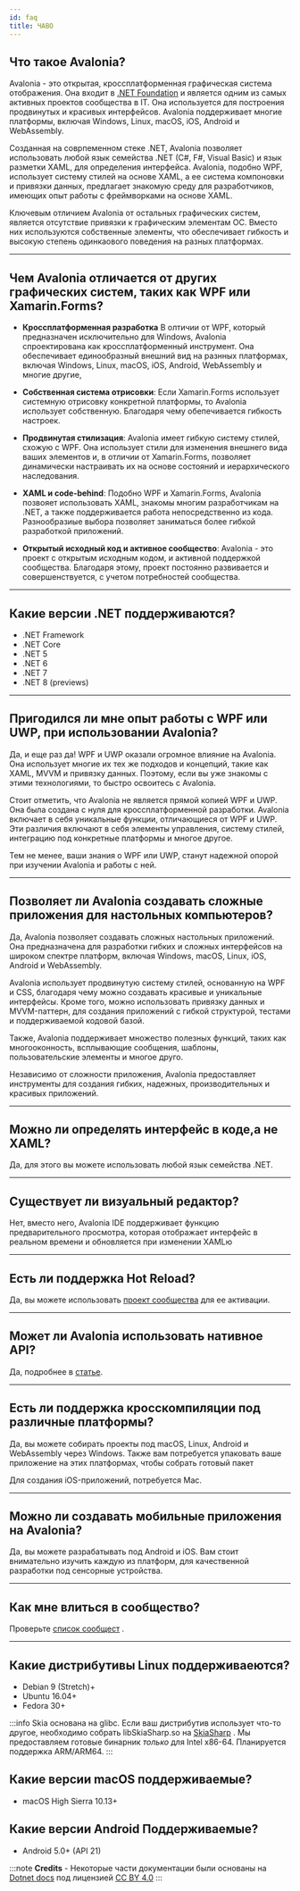 ```yaml
---
id: faq
title: ЧАВО
---
```


## Что такое Avalonia?
Avalonia - это открытая, кроссплатформенная графическая система отображения.
Она входит в [.NET Foundation](https://dotnetfoundation.org/) и является одним из самых активных проектов сообщества в IT. Она используется для построения
продвинутых и красивых интерфейсов.
Avalonia поддерживает многие платформы, включая Windows, Linux, macOS, iOS, Android и WebAssembly.

Созданная на соврпеменном стеке .NET, Avalonia позволяет использовать любой язык семейства .NET (C#, F#, Visual Basic) и язык разметки XAML, для определения интерфейса.
Avalonia, подобно WPF, использует систему стилей на основе XAML, а ее система компоновки и привязки данных, предлагает знакомую среду для разработчиков, имеющих опыт работы с фреймворками на основе XAML.

Ключевым отличием Avalonia от остальных графических систем, является отсутствие привязки к графическим элементам ОС. Вместо них используются собственные элементы, что обеспечивает гибкость и высокую степень одинкаового поведения на разных платформах.

---

## Чем Avalonia отличается от других графических систем, таких как WPF или Xamarin.Forms?

* **Кроссплатформенная разработка** В олтичии от WPF, который предназначен исключительно для Windows, Avalonia спроектирована как кроссплатформенный инструмент. Она обеспечивает единообразный внешний вид на разнных платформах, включая Windows, Linux, macOS, iOS, Android, WebAssembly и многие другие, 

* **Собственная система отрисовки**: Если Xamarin.Forms использует системную отрисовку конкретной платформы, то Avalonia использует собственную. Благодаря чему обепечивается гибкость настроек.

* **Продвинутая стилизация**: Avalonia имеет гибкую систему стилей, схожую с WPF. Она использует стили для изменения внешнего вида ваших элементов и, в отличии от Xamarin.Forms, позволяет динамически настраивать их на основе состояний и иерархического наследования.
 
* **XAML и code-behind**: Подобно WPF и Xamarin.Forms, Avalonia позвояет использовать XAML, знакомы многим разработчикам на .NET, а также поддерживается работа непосредственно из кода. Разнообразиые выбора позволяет заниматься более гибкой разработкой приложений.

* **Открытый исходный код и активное сообщество**: Avalonia - это проект с открытым исходным кодом, и активной поддержкой сообщества. Благодаря этому, проект постоянно развивается и совершенствуется, с учетом потребностей сообщества.
 
---

## Какие версии .NET поддерживаются?

* .NET Framework
* .NET Core
* .NET 5
* .NET 6
* .NET 7
* .NET 8 (previews)

---

## Пригодился ли мне опыт работы с WPF или UWP, при использовании Avalonia?
Да, и еще раз да! WPF и UWP оказали огромное влияние на Avalonia. Она использует многие их тех же подходов и концепций, такие как XAML, MVVM и привязку данных. Поэтому, если вы уже знакомы с этими технологиями, то быстро освоитесь с Avalonia.

Стоит отметить, что Avalonia не является прямой копией WPF и UWP. Она была создана с нуля для кроссплатформенной разработки. Avalonia включает в себя уникальные функции, отличающиеся от WPF и UWP. Эти различия включают в себя элементы управления, систему стилей, интеграцию под конкретные платформы и многое другое.

Тем не менее, ваши знания о WPF или UWP, станут надежной опорой при изучении Avalonia и работы с ней.

---

## Позволяет ли Avalonia создавать сложные приложения для настольных компьютеров?
Да, Avalonia позволяет создавать сложных настольных приложений. Она предназначена для разработки гибких и сложных интерфейсов на широком спектре платформ, включая Windows, macOS, Linux, iOS, Android и WebAssembly.

Avalonia использует продвинутую систему стилей, основанную на WPF и CSS, благодаря чему можно создавать красивые и уникальные интерфейсы.
Кроме того, можно использовать привязку данных и MVVM-паттерн, для создания приложений с гибкой структурой, тестами и поддерживаемой кодовой базой.

Также, Avalonia поддерживает множество полезных функций, таких как многооконность, всплывающие сообщения, шаблоны, пользовательские элементы и многое друго.

Независимо от сложности приложения, Avalonia предоставляет инструменты для создания гибких, надежных, производительных и красивых приложений.

---

## Можно ли определять интерфейс в коде,а не XAML?

Да, для этого вы можете использовать любой язык семейства .NET.

---

## Существует ли визуальный редактор?

Нет, вместо него, Avalonia IDE поддерживает функцию предварительного просмотра, которая отображает интерфейс в реальном времени и обновляется при изменении XAMLю

---

## Есть ли поддержка Hot Reload?

Да, вы можете использовать [проект сообщества](https://github.com/AvaloniaCommunity/Live.Avalonia) для ее активации.

---

## Может ли Avalonia использовать нативное API?

Да, подробнее в [статье](guides/building-cross-platform-applications/dealing-with-platforms#platform-abstraction).

---

## Есть ли поддержка кросскомпиляции под различные платформы?

Да, вы можете собирать проекты под macOS, Linux, Android и WebAssembly через Windows. Также вам потребуется упаковать ваше приложение на этих платформах, чтобы собрать готовый пакет

Для создания iOS-приложений, потребуется Mac.

---

## Можно ли создавать мобильные приложения на Avalonia?

Да, вы можете разрабатывать под Android и iOS. Вам стоит внимательно изучить каждую из платформ, для качественной разработки под сенсорные устройства.

---


## Как мне влиться в сообщество?

Проверьте [список сообщест](community.md) .

---

## Какие дистрибутивы Linux поддерживаеются?

* Debian 9 (Stretch)+
* Ubuntu 16.04+
* Fedora 30+

:::info
Skia основана на glibc. Если ваш дистрибутив использует что-то другое, необходимо собрать libSkiaSharp.so на [SkiaSharp](https://github.com/mono/SkiaSharp) . Мы предоставляем готовые бинарник _только_ для Intel x86-64. Планируется поддержка ARM/ARM64.
:::

## Какие версии macOS поддерживаемые?

* macOS High Sierra 10.13+

## Какие версии Android Поддерживаемые?

* Android 5.0+ (API 21)

:::note
**Credits** - Некоторые части документации были основаны на [Dotnet docs](https://github.com/dotnet/docs/) под лицензией [CC BY 4.0](https://creativecommons.org/licenses/by/4.0/)
:::
